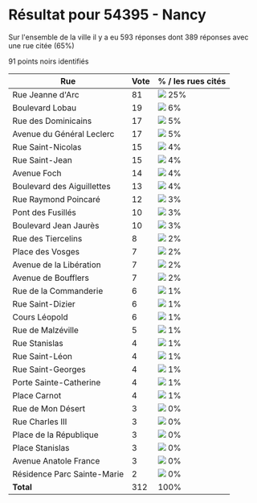 # Résultat pour 54395 - Nancy

Sur l'ensemble de la ville il y a eu 593 réponses dont 389 réponses avec une rue citée (65%)

91 points noirs identifiés

| Rue | Vote | % / les rues cités|
|-----|------|-------------------|
| Rue Jeanne d'Arc | 81 | <img src="../../img/bar_25.gif" />&nbsp;25%|
| Boulevard Lobau | 19 | <img src="../../img/bar_6.gif" />&nbsp;6%|
| Rue des Dominicains | 17 | <img src="../../img/bar_5.gif" />&nbsp;5%|
| Avenue du Général Leclerc | 17 | <img src="../../img/bar_5.gif" />&nbsp;5%|
| Rue Saint-Nicolas | 15 | <img src="../../img/bar_4.gif" />&nbsp;4%|
| Rue Saint-Jean | 15 | <img src="../../img/bar_4.gif" />&nbsp;4%|
| Avenue Foch | 14 | <img src="../../img/bar_4.gif" />&nbsp;4%|
| Boulevard des Aiguillettes | 13 | <img src="../../img/bar_4.gif" />&nbsp;4%|
| Rue Raymond Poincaré | 12 | <img src="../../img/bar_3.gif" />&nbsp;3%|
| Pont des Fusillés | 10 | <img src="../../img/bar_3.gif" />&nbsp;3%|
| Boulevard Jean Jaurès | 10 | <img src="../../img/bar_3.gif" />&nbsp;3%|
| Rue des Tiercelins | 8 | <img src="../../img/bar_2.gif" />&nbsp;2%|
| Place des Vosges | 7 | <img src="../../img/bar_2.gif" />&nbsp;2%|
| Avenue de la Libération | 7 | <img src="../../img/bar_2.gif" />&nbsp;2%|
| Avenue de Boufflers | 7 | <img src="../../img/bar_2.gif" />&nbsp;2%|
| Rue de la Commanderie | 6 | <img src="../../img/bar_1.gif" />&nbsp;1%|
| Rue Saint-Dizier | 6 | <img src="../../img/bar_1.gif" />&nbsp;1%|
| Cours Léopold | 6 | <img src="../../img/bar_1.gif" />&nbsp;1%|
| Rue de Malzéville | 5 | <img src="../../img/bar_1.gif" />&nbsp;1%|
| Rue Stanislas | 4 | <img src="../../img/bar_1.gif" />&nbsp;1%|
| Rue Saint-Léon | 4 | <img src="../../img/bar_1.gif" />&nbsp;1%|
| Rue Saint-Georges | 4 | <img src="../../img/bar_1.gif" />&nbsp;1%|
| Porte Sainte-Catherine | 4 | <img src="../../img/bar_1.gif" />&nbsp;1%|
| Place Carnot | 4 | <img src="../../img/bar_1.gif" />&nbsp;1%|
| Rue de Mon Désert | 3 | <img src="../../img/bar_0.gif" />&nbsp;0%|
| Rue Charles III | 3 | <img src="../../img/bar_0.gif" />&nbsp;0%|
| Place de la République | 3 | <img src="../../img/bar_0.gif" />&nbsp;0%|
| Place Stanislas | 3 | <img src="../../img/bar_0.gif" />&nbsp;0%|
| Avenue Anatole France | 3 | <img src="../../img/bar_0.gif" />&nbsp;0%|
| Résidence Parc Sainte-Marie | 2 | <img src="../../img/bar_0.gif" />&nbsp;0%|
| **Total** | 312 | 100%|
